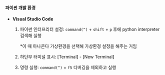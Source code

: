 #### 파이썬 개발 환경 

* **Visual Studio Code**

  1. 파이썬 인터프리터 설정: `command(^)` +   `shift` +  `p`  후에 python interpreter 검색해 실행

     *이 때 아나콘다 가상환경을 선택해 가상환경 설정을 해주는 거임

  2. 하단부 터미널 표시: [Terminal] - [New Terminal]
  3. 명령 실행: `command(^)` + `f5`  디버깅을 제외하고 실행





